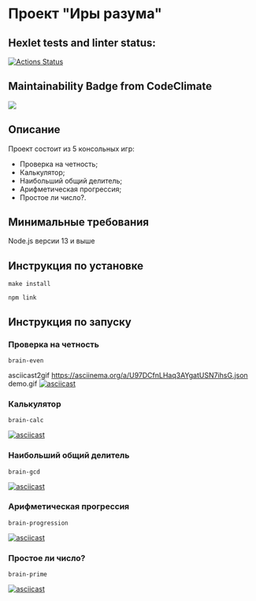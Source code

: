 # Проект "Иры разума"

## Hexlet tests and linter status:
[![Actions Status](https://github.com/Kysto27/frontend-project-44/workflows/hexlet-check/badge.svg)](https://github.com/Kysto27/frontend-project-44/actions)

## Maintainability Badge from CodeClimate
<a href="https://codeclimate.com/github/Kysto27/frontend-project-44/maintainability"><img src="https://api.codeclimate.com/v1/badges/aac19228216d1a741f37/maintainability" /></a>

## Описание
Проект состоит из 5 консольных игр:
* Проверка на четность;
* Калькулятор;
* Наибольший общий делитель;
* Арифметическая прогрессия;
* Простое ли число?.

## Минимальные требования

Node.js версии 13 и выше

## Инструкция по установке
```
make install

npm link
```
## Инструкция по запуску

### Проверка на четность
```
brain-even
```
asciicast2gif https://asciinema.org/a/U97DCfnLHaq3AYgatUSN7ihsG.json demo.gif
[![asciicast](https://asciinema.org/a/U97DCfnLHaq3AYgatUSN7ihsG.svg)](https://asciinema.org/a/U97DCfnLHaq3AYgatUSN7ihsG)

### Калькулятор
```
brain-calc
```

[![asciicast](https://asciinema.org/a/JtzNVPf7VqxHBpKyWKLx0UwHD.svg)](https://asciinema.org/a/JtzNVPf7VqxHBpKyWKLx0UwHD)


### Наибольший общий делитель
```
brain-gcd
```
[![asciicast](https://asciinema.org/a/qa0bFtoJsgNBbnXecqqXqVktG.svg)](https://asciinema.org/a/qa0bFtoJsgNBbnXecqqXqVktG)

### Арифметическая прогрессия
```
brain-progression
```
[![asciicast](https://asciinema.org/a/AVAkv3PfkN8Fq2pKTQpI75nEh.svg)](https://asciinema.org/a/AVAkv3PfkN8Fq2pKTQpI75nEh)


### Простое ли число?
```
brain-prime
```
[![asciicast](https://asciinema.org/a/WA4k4hiDEZL8zd9t2mE6I4l9v.svg)](https://asciinema.org/a/WA4k4hiDEZL8zd9t2mE6I4l9v)